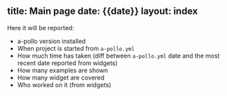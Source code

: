title: Main page
date: {{date}}
layout: index
---

Here it will be reported:

- a-pollo version installed
- When project is started from `a-pollo.yml`
- How much time has taken (diff between `a-pollo.yml` date and the most recent date reported from widgets)
- How many examples are shown
- How many widget are covered
- Who worked on it (from widgets)
